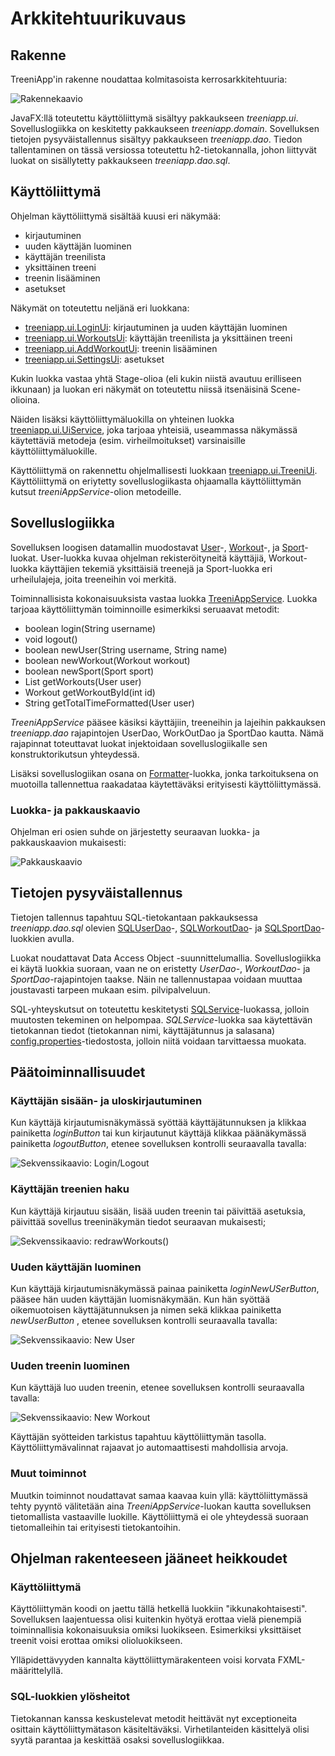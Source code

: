 # Arkkitehtuurikuvaus

## Rakenne

TreeniApp'in rakenne noudattaa kolmitasoista kerrosarkkitehtuuria:

![Rakennekaavio](https://github.com/teemuoksanen/ot-harjoitustyo/blob/master/dokumentaatio/kuvat/rakennekaavio.png)

JavaFX:llä toteutettu käyttöliittymä sisältyy pakkaukseen _treeniapp.ui_. Sovelluslogiikka on keskitetty pakkaukseen _treeniapp.domain_. Sovelluksen tietojen pysyväistallennus sisältyy pakkaukseen _treeniapp.dao_. Tiedon tallentaminen on tässä versiossa toteutettu h2-tietokannalla, johon liittyvät luokat on sisällytetty pakkaukseen _treeniapp.dao.sql_.

## Käyttöliittymä

Ohjelman käyttöliittymä sisältää kuusi eri näkymää:
- kirjautuminen
- uuden käyttäjän luominen
- käyttäjän treenilista
- yksittäinen treeni
- treenin lisääminen
- asetukset

Näkymät on toteutettu neljänä eri luokkana:
- [treeniapp.ui.LoginUi](https://github.com/teemuoksanen/ot-harjoitustyo/blob/master/TreeniApp/src/main/java/treeniapp/ui/LoginUi.java): kirjautuminen ja uuden käyttäjän luominen
- [treeniapp.ui.WorkoutsUi](https://github.com/teemuoksanen/ot-harjoitustyo/blob/master/TreeniApp/src/main/java/treeniapp/ui/WorkoutsUi.java): käyttäjän treenilista ja yksittäinen treeni
- [treeniapp.ui.AddWorkoutUi](https://github.com/teemuoksanen/ot-harjoitustyo/blob/master/TreeniApp/src/main/java/treeniapp/ui/AddWorkoutUi.java): treenin lisääminen
- [treeniapp.ui.SettingsUi](https://github.com/teemuoksanen/ot-harjoitustyo/blob/master/TreeniApp/src/main/java/treeniapp/ui/SettingsUi.java): asetukset

Kukin luokka vastaa yhtä Stage-olioa (eli kukin niistä avautuu erilliseen ikkunaan) ja luokan eri näkymät on toteutettu niissä itsenäisinä Scene-olioina.

Näiden lisäksi käyttöliittymäluokilla on yhteinen luokka [treeniapp.ui.UiService](https://github.com/teemuoksanen/ot-harjoitustyo/blob/master/TreeniApp/src/main/java/treeniapp/ui/UiService.java), joka tarjoaa yhteisiä, useammassa näkymässä käytettäviä metodeja (esim. virheilmoitukset) varsinaisille käyttöliittymäluokille.

Käyttöliittymä on rakennettu ohjelmallisesti luokkaan [treeniapp.ui.TreeniUi](https://github.com/teemuoksanen/ot-harjoitustyo/blob/master/TreeniApp/src/main/java/treeniapp/ui/TreeniUi.java). Käyttöliittymä on eriytetty sovelluslogiikasta ohjaamalla käyttöliittymän kutsut _treeniAppService_-olion metodeille.

## Sovelluslogiikka

Sovelluksen loogisen datamallin muodostavat [User](https://github.com/teemuoksanen/ot-harjoitustyo/blob/master/TreeniApp/src/main/java/treeniapp/domain/User.java)-, [Workout](https://github.com/teemuoksanen/ot-harjoitustyo/blob/master/TreeniApp/src/main/java/treeniapp/domain/Workout.java)-, ja [Sport](https://github.com/teemuoksanen/ot-harjoitustyo/blob/master/TreeniApp/src/main/java/treeniapp/domain/Sport.java)-luokat. User-luokka kuvaa ohjelman rekisteröityneitä käyttäjiä, Workout-luokka käyttäjien tekemiä yksittäisiä treenejä ja Sport-luokka eri urheilulajeja, joita treeneihin voi merkitä.

Toiminnallisista kokonaisuuksista vastaa luokka [TreeniAppService](https://github.com/teemuoksanen/ot-harjoitustyo/blob/master/TreeniApp/src/main/java/treeniapp/domain/TreeniAppService.java). Luokka tarjoaa käyttöliittymän toiminnoille esimerkiksi seruaavat metodit:
- boolean login(String username)
- void logout()
- boolean newUser(String username, String name)
- boolean newWorkout(Workout workout)
- boolean newSport(Sport sport)
- List<Workout> getWorkouts(User user)
- Workout getWorkoutById(int id)
- String getTotalTimeFormatted(User user)

_TreeniAppService_ pääsee käsiksi käyttäjiin, treeneihin ja lajeihin pakkauksen _treeniapp.dao_ rajapintojen UserDao, WorkOutDao ja SportDao kautta. Nämä rajapinnat toteuttavat luokat injektoidaan sovelluslogiikalle sen konstruktorikutsun yhteydessä.

Lisäksi sovelluslogiikan osana on [Formatter](https://github.com/teemuoksanen/ot-harjoitustyo/blob/master/TreeniApp/src/main/java/treeniapp/domain/Formatter.java)-luokka, jonka tarkoituksena on muotoilla tallennettua raakadataa käytettäväksi erityisesti käyttöliittymässä.

### Luokka- ja pakkauskaavio

Ohjelman eri osien suhde on järjestetty seuraavan luokka- ja pakkauskaavion mukaisesti:

![Pakkauskaavio](https://github.com/teemuoksanen/ot-harjoitustyo/blob/master/dokumentaatio/kuvat/pakkauskaavio.png)

## Tietojen pysyväistallennus

Tietojen tallennus tapahtuu SQL-tietokantaan pakkauksessa _treeniapp.dao.sql_ olevien [SQLUserDao](https://github.com/teemuoksanen/ot-harjoitustyo/blob/master/TreeniApp/src/main/java/treeniapp/dao/sql/SQLUserDao.java)-, [SQLWorkoutDao](https://github.com/teemuoksanen/ot-harjoitustyo/blob/master/TreeniApp/src/main/java/treeniapp/dao/sql/SQLWorkoutDao.java)- ja [SQLSportDao](https://github.com/teemuoksanen/ot-harjoitustyo/blob/master/TreeniApp/src/main/java/treeniapp/dao/sql/SQLSportDao.java)-luokkien avulla.

Luokat noudattavat Data Access Object -suunnittelumallia. Sovelluslogiikka ei käytä luokkia suoraan, vaan ne on eristetty _UserDao_-, _WorkoutDao_- ja _SportDao_-rajapintojen taakse. Näin ne tallennustapaa voidaan muuttaa joustavasti tarpeen mukaan esim. pilvipalveluun.

SQL-yhteyskutsut on toteutettu keskitetysti [SQLService](https://github.com/teemuoksanen/ot-harjoitustyo/blob/master/TreeniApp/src/main/java/treeniapp/dao/sql/SQLUserDao.java)-luokassa, jolloin muutosten tekeminen on helpompaa. _SQLService_-luokka saa käytettävän tietokannan tiedot (tietokannan nimi, käyttäjätunnus ja salasana) [config.properties](https://github.com/teemuoksanen/ot-harjoitustyo/blob/master/TreeniApp/config.properties)-tiedostosta, jolloin niitä voidaan tarvittaessa muokata.

## Päätoiminnallisuudet

### Käyttäjän sisään- ja uloskirjautuminen

Kun käyttäjä kirjautumisnäkymässä syöttää käyttäjätunnuksen ja klikkaa painiketta _loginButton_ tai kun kirjautunut käyttäjä klikkaa päänäkymässä painiketta _logoutButton_, etenee sovelluksen kontrolli seuraavalla tavalla:

![Sekvenssikaavio: Login/Logout](https://github.com/teemuoksanen/ot-harjoitustyo/blob/master/dokumentaatio/kuvat/sekvenssikaavio-login_logout.png)

### Käyttäjän treenien haku

Kun käyttäjä kirjautuu sisään, lisää uuden treenin tai päivittää asetuksia, päivittää sovellus treeninäkymän tiedot seuraavan mukaisesti;

![Sekvenssikaavio: redrawWorkouts()](https://github.com/teemuoksanen/ot-harjoitustyo/blob/master/dokumentaatio/kuvat/sekvenssikaavio-redrawworkouts.png)

### Uuden käyttäjän luominen

Kun käyttäjä kirjautumisnäkymässä painaa painiketta _loginNewUSerButton_, pääsee hän uuden käyttäjän luomisnäkymään. Kun hän syöttää oikemuotoisen käyttäjätunnuksen ja nimen sekä klikkaa painiketta _newUserButton_ , etenee sovelluksen kontrolli seuraavalla tavalla:

![Sekvenssikaavio: New User](https://github.com/teemuoksanen/ot-harjoitustyo/blob/master/dokumentaatio/kuvat/sekvenssikaavio-newuser.png)

### Uuden treenin luominen

Kun käyttäjä luo uuden treenin, etenee sovelluksen kontrolli seuraavalla tavalla:

![Sekvenssikaavio: New Workout](https://github.com/teemuoksanen/ot-harjoitustyo/blob/master/dokumentaatio/kuvat/sekvenssikaavio-newworkout.png)

Käyttäjän syötteiden tarkistus tapahtuu käyttöliittymän tasolla. Käyttöliittymävalinnat rajaavat jo automaattisesti mahdollisia arvoja.

### Muut toiminnot

Muutkin toiminnot noudattavat samaa kaavaa kuin yllä: käyttöliittymässä tehty pyyntö välitetään aina _TreeniAppService_-luokan kautta sovelluksen tietomallista vastaaville luokille. Käyttöliittymä ei ole yhteydessä suoraan tietomalleihin tai erityisesti tietokantoihin.

## Ohjelman rakenteeseen jääneet heikkoudet

### Käyttöliittymä

Käyttöliittymän koodi on jaettu tällä hetkellä luokkiin "ikkunakohtaisesti". Sovelluksen laajentuessa olisi kuitenkin hyötyä erottaa vielä pienempiä toiminnallisia kokonaisuuksia omiksi luokikseen. Esimerkiksi yksittäiset treenit voisi erottaa omiksi olioluokikseen.

Ylläpidettävyyden kannalta käyttöliittymärakenteen voisi korvata FXML-määrittelyllä.

### SQL-luokkien ylösheitot

Tietokannan kanssa keskustelevat metodit heittävät nyt exceptioneita osittain käyttöliittymätason käsiteltäväksi. Virhetilanteiden käsittelyä olisi syytä parantaa ja keskittää osaksi sovelluslogiikkaa.
